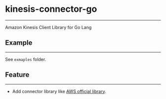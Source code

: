 # kinesis-connector-go
***

Amazon Kinesis Client Library for Go Lang

## Example
***
See ```exmaples``` folder.

## Feature
***

* Add connector library like [AWS official library](https://github.com/awslabs/amazon-kinesis-connectors).
